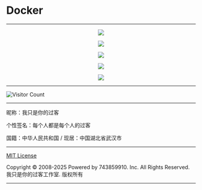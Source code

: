 # Docker

---

<p align="center">
  <img src="https://hub.tcpmini.news/https://raw.githubusercontent.com/743859910/Docker/master/img/1.webp">
</p>

<p align="center">
  <img src="https://hub.tcpmini.news/https://raw.githubusercontent.com/743859910/Docker/master/img/2.webp">
</p>

<p align="center">
  <img src="https://hub.tcpmini.news/https://raw.githubusercontent.com/743859910/Docker/master/img/3.webp">
</p>

<p align="center">
  <img src="https://hub.tcpmini.news/https://raw.githubusercontent.com/743859910/Docker/master/img/4.webp">
</p>

<p align="center">
  <img src="https://hub.tcpmini.news/https://raw.githubusercontent.com/743859910/Docker/master/img/5.webp">
</p>

---

![Visitor Count](https://profile-counter.glitch.me/{Docker}/count.svg)

---

昵称：我只是你的过客

个性签名：每个人都是每个人的过客

国籍：中华人民共和国 / 现居：中国湖北省武汉市

---

[MIT License](https://github.com/743859910/Docker/blob/master/LICENSE)

Copyright © 2008-2025 Powered by 743859910. Inc. All Rights Reserved. 我只是你的过客工作室. 版权所有

---
